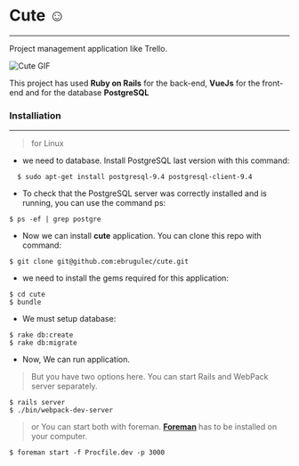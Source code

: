 # Cute :relaxed:
---

Project management application like Trello. 

![Cute GIF](https://github.com/ebrugulec/cute/blob/master/app/assets/images/cute.gif)

This project has used **Ruby on Rails** for the back-end, **VueJs** for the front-end and for the database **PostgreSQL**

### Installiation
---
> for Linux
- we need to database. Install PostgreSQL last version with this command:
```shell
  $ sudo apt-get install postgresql-9.4 postgresql-client-9.4
```

- To check that the PostgreSQL server was correctly installed and is running, you can use the command ps:
```shell
$ ps -ef | grep postgre
```

- Now we can install **cute** application. You can clone this repo with command:
```shell
$ git clone git@github.com:ebrugulec/cute.git
```

- we need to install the gems required for this application:
```shell
$ cd cute
$ bundle
```

- We must setup database:
```shell
$ rake db:create
$ rake db:migrate
```

- Now, We can run application.
> But you have two options here. You can start Rails and WebPack server separately.
```shell
$ rails server
$ ./bin/webpack-dev-server
```
> or You can start both with foreman. <a href="https://github.com/ddollar/foreman" target="_blank">**Foreman**</a> has to be installed on your computer.
```shell
$ foreman start -f Procfile.dev -p 3000
```
